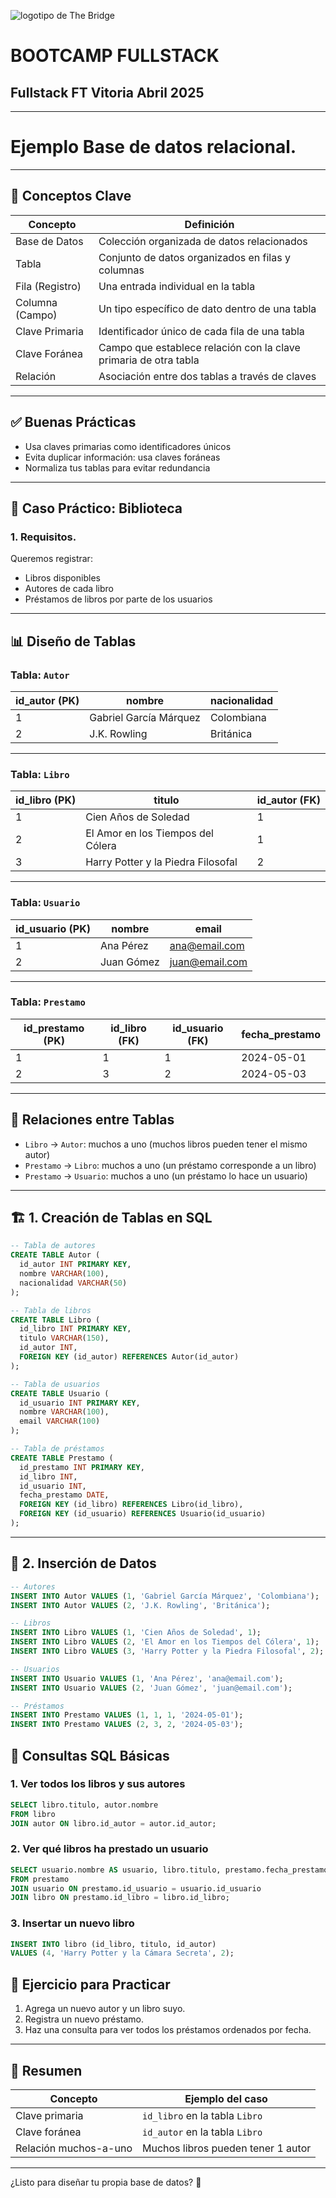 ![logotipo de The Bridge](https://user-images.githubusercontent.com/27650532/77754601-e8365180-702b-11ea-8bed-5bc14a43f869.png  "logotipo de The Bridge")

# **BOOTCAMP FULLSTACK**

## Fullstack FT Vitoria Abril 2025

---
# Ejemplo Base de datos relacional.
---

## 🧠 Conceptos Clave

| Concepto         | Definición                                                                 |
|------------------|---------------------------------------------------------------------------|
| Base de Datos    | Colección organizada de datos relacionados                                |
| Tabla            | Conjunto de datos organizados en filas y columnas                         |
| Fila (Registro)  | Una entrada individual en la tabla                                        |
| Columna (Campo)  | Un tipo específico de dato dentro de una tabla                           |
| Clave Primaria   | Identificador único de cada fila de una tabla                             |
| Clave Foránea    | Campo que establece relación con la clave primaria de otra tabla          |
| Relación         | Asociación entre dos tablas a través de claves                            |

---


## ✅ Buenas Prácticas

- Usa claves primarias como identificadores únicos
- Evita duplicar información: usa claves foráneas
- Normaliza tus tablas para evitar redundancia

---


## 📘 Caso Práctico: Biblioteca

### 1. Requisitos.
Queremos registrar:
- Libros disponibles
- Autores de cada libro
- Préstamos de libros por parte de los usuarios

---

## 📊 Diseño de Tablas

### Tabla: `Autor`

| id_autor (PK) | nombre       | nacionalidad  |
|---------------|--------------|----------------|
| 1             | Gabriel García Márquez | Colombiana |
| 2             | J.K. Rowling | Británica     |

---

### Tabla: `Libro`

| id_libro (PK) | titulo                      | id_autor (FK) |
|---------------|-----------------------------|---------------|
| 1             | Cien Años de Soledad        | 1             |
| 2             | El Amor en los Tiempos del Cólera | 1       |
| 3             | Harry Potter y la Piedra Filosofal | 2       |

---

### Tabla: `Usuario`

| id_usuario (PK) | nombre       | email               |
|------------------|--------------|---------------------|
| 1                | Ana Pérez    | ana@email.com       |
| 2                | Juan Gómez   | juan@email.com      |

---

### Tabla: `Prestamo`

| id_prestamo (PK) | id_libro (FK) | id_usuario (FK) | fecha_prestamo |
|------------------|---------------|------------------|----------------|
| 1                | 1             | 1                | 2024-05-01     |
| 2                | 3             | 2                | 2024-05-03     |

---

## 🔄 Relaciones entre Tablas

- `Libro` → `Autor`: muchos a uno (muchos libros pueden tener el mismo autor)
- `Prestamo` → `Libro`: muchos a uno (un préstamo corresponde a un libro)
- `Prestamo` → `Usuario`: muchos a uno (un préstamo lo hace un usuario)

---
## 🏗️ 1. Creación de Tablas en SQL

```sql
-- Tabla de autores
CREATE TABLE Autor (
  id_autor INT PRIMARY KEY,
  nombre VARCHAR(100),
  nacionalidad VARCHAR(50)
);

-- Tabla de libros
CREATE TABLE Libro (
  id_libro INT PRIMARY KEY,
  titulo VARCHAR(150),
  id_autor INT,
  FOREIGN KEY (id_autor) REFERENCES Autor(id_autor)
);

-- Tabla de usuarios
CREATE TABLE Usuario (
  id_usuario INT PRIMARY KEY,
  nombre VARCHAR(100),
  email VARCHAR(100)
);

-- Tabla de préstamos
CREATE TABLE Prestamo (
  id_prestamo INT PRIMARY KEY,
  id_libro INT,
  id_usuario INT,
  fecha_prestamo DATE,
  FOREIGN KEY (id_libro) REFERENCES Libro(id_libro),
  FOREIGN KEY (id_usuario) REFERENCES Usuario(id_usuario)
);
```

---

## 📝 2. Inserción de Datos

```sql
-- Autores
INSERT INTO Autor VALUES (1, 'Gabriel García Márquez', 'Colombiana');
INSERT INTO Autor VALUES (2, 'J.K. Rowling', 'Británica');

-- Libros
INSERT INTO Libro VALUES (1, 'Cien Años de Soledad', 1);
INSERT INTO Libro VALUES (2, 'El Amor en los Tiempos del Cólera', 1);
INSERT INTO Libro VALUES (3, 'Harry Potter y la Piedra Filosofal', 2);

-- Usuarios
INSERT INTO Usuario VALUES (1, 'Ana Pérez', 'ana@email.com');
INSERT INTO Usuario VALUES (2, 'Juan Gómez', 'juan@email.com');

-- Préstamos
INSERT INTO Prestamo VALUES (1, 1, 1, '2024-05-01');
INSERT INTO Prestamo VALUES (2, 3, 2, '2024-05-03');
```

## 🧪 Consultas SQL Básicas

### 1. Ver todos los libros y sus autores

```sql
SELECT libro.titulo, autor.nombre
FROM libro
JOIN autor ON libro.id_autor = autor.id_autor;
```

### 2. Ver qué libros ha prestado un usuario

```sql
SELECT usuario.nombre AS usuario, libro.titulo, prestamo.fecha_prestamo
FROM prestamo
JOIN usuario ON prestamo.id_usuario = usuario.id_usuario
JOIN libro ON prestamo.id_libro = libro.id_libro;
```

### 3. Insertar un nuevo libro

```sql
INSERT INTO libro (id_libro, titulo, id_autor)
VALUES (4, 'Harry Potter y la Cámara Secreta', 2);
```



## 🧩 Ejercicio para Practicar

1. Agrega un nuevo autor y un libro suyo.
2. Registra un nuevo préstamo.
3. Haz una consulta para ver todos los préstamos ordenados por fecha.

---

## 🧠 Resumen

| Concepto              | Ejemplo del caso                       |
|------------------------|----------------------------------------|
| Clave primaria         | `id_libro` en la tabla `Libro`         |
| Clave foránea          | `id_autor` en la tabla `Libro`         |
| Relación muchos-a-uno | Muchos libros pueden tener 1 autor      |

---

¿Listo para diseñar tu propia base de datos? 🌱
